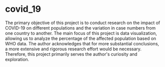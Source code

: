 # covid_19

The primary objective of this project is to conduct research on the impact of COVID-19 on different populations and the variation in case numbers from one country to another. The main focus of this project is data visualization, allowing us to analyze the percentage of the affected population based on WHO data. The author acknowledges that for more substantial conclusions, a more extensive and rigorous research effort would be necessary. Therefore, this project primarily serves the author's curiosity and exploration.